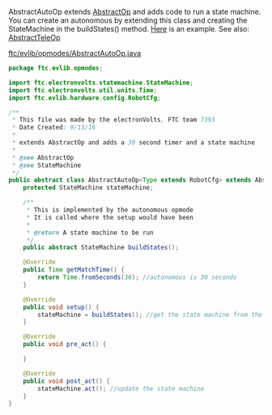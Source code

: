 AbstractAutoOp extends [AbstractOp](../opmodes/base.md) and adds code to run a state machine. You can create an autonomous by extending this class and creating the StateMachine in the buildStates() method. [Here](Basic-Autonomous-Program.md) is an example. See also: [AbstractTeleOp](AbstractTeleOp.md)

[ftc/evlib/opmodes/AbstractAutoOp.java](https://github.com/FTC7393/EVLib/blob/master/EVLib/src/main/java/ftc/evlib/opmodes/AbstractAutoOp.java)

```java
package ftc.evlib.opmodes;

import ftc.electronvolts.statemachine.StateMachine;
import ftc.electronvolts.util.units.Time;
import ftc.evlib.hardware.config.RobotCfg;

/**
 * This file was made by the electronVolts, FTC team 7393
 * Date Created: 9/13/16
 *
 * extends AbstractOp and adds a 30 second timer and a state machine
 *
 * @see AbstractOp
 * @see StateMachine
 */
public abstract class AbstractAutoOp<Type extends RobotCfg> extends AbstractOp<Type> {
    protected StateMachine stateMachine;

    /**
     * This is implemented by the autonomous opmode
     * It is called where the setup would have been
     *
     * @return A state machine to be run
     */
    public abstract StateMachine buildStates();

    @Override
    public Time getMatchTime() {
        return Time.fromSeconds(30); //autonomous is 30 seconds
    }

    @Override
    public void setup() {
        stateMachine = buildStates(); //get the state machine from the opmode
    }

    @Override
    public void pre_act() {

    }

    @Override
    public void post_act() {
        stateMachine.act(); //update the state machine
    }
}
```